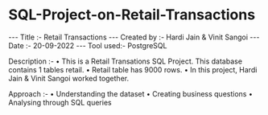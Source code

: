 # SQL-Project-on-Retail-Transactions

--- Title :-        Retail Transactions
--- Created by :-   Hardi Jain & Vinit Sangoi
--- Date :-         20-09-2022
--- Tool used:-     PostgreSQL


Description :- 
                • This is a Retail Transations SQL Project. This database contains 1 tables retail.
		• Retail table has 9000 rows.
		• In this project, Hardi Jain & Vinit Sangoi worked together.
		
Approach :- 
		• Understanding the dataset
		• Creating business questions
		• Analysing through SQL queries
